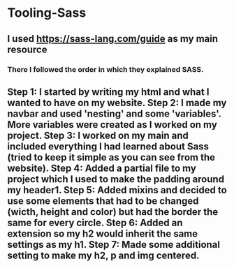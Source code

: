 # Tooling-Sass
## I used https://sass-lang.com/guide as my main resource
### There I followed the order in which they explained SASS.
## Step 1: I started by writing my html and what I wanted to have on my website. Step 2: I made my navbar and used 'nesting' and some 'variables'. More variables were created as I worked on my project. Step 3: I worked on my main and included everything I had learned about Sass (tried to keep it simple as you can see from the website). Step 4: Added a partial file to my project which I used to make the padding around my header1. Step 5: Added mixins and decided to use some elements that had to be changed (wicth, height and color) but had the border the same for every circle. Step 6: Added an extension so my h2 would inherit the same settings as my h1. Step 7: Made some additional setting to make my h2, p and img centered.
